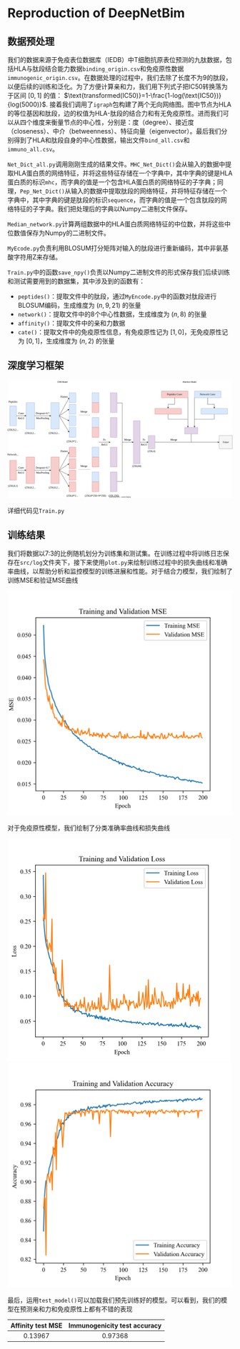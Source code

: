 # Reproduction of DeepNetBim

## 数据预处理

我们的数据来源于免疫表位数据库（IEDB）中T细胞抗原表位预测的九肽数据，包括HLA与肽段结合能力数据`binding_origin.csv`和免疫原性数据`immunogenic_origin.csv`。在数据处理的过程中，我们去除了长度不为9的肽段，以便后续的训练和泛化。为了方便计算亲和力，我们用下列式子把IC50转换落为于区间 $[0,1]$ 的值：
$\text{transformed(IC50)}=1-\frac{1-log(\text{IC50})}{log(5000)}$.
接着我们调用了`igraph`包构建了两个无向网络图。图中节点为HLA的等位基因和肽段，边的权值为HLA-肽段的结合力和有无免疫原性。进而我们可以从四个维度来衡量节点的中心性，分别是：度（degree）、接近度（closeness）、中介（betweenness）、特征向量（eigenvector）。最后我们分别得到了HLA和肽段自身的中心性数据，输出文件`bind_all.csv`和`immuno_all.csv`。

`Net_Dict_all.py`调用刚刚生成的结果文件。`MHC_Net_Dict()`会从输入的数据中提取HLA蛋白质的网络特征，并将这些特征存储在一个字典中，其中字典的键是HLA蛋白质的标识`mhc`，而字典的值是一个包含HLA蛋白质的网络特征的子字典；同理，`Pep_Net_Dict()`从输入的数据中提取肽段的网络特征，并将特征存储在一个字典中，其中字典的键是肽段的标识`sequence`，而字典的值是一个包含肽段的网络特征的子字典。我们把处理后的字典以Numpy二进制文件保存。

`Median_network.py`计算两组数据中的HLA蛋白质网络特征的中位数，并将这些中位数值保存为Numpy的二进制文件。

`MyEcode.py`负责利用BLOSUM打分矩阵对输入的肽段进行重新编码，其中非氨基酸字符用Z来存储。

`Train.py`中的函数`save_npy()`负责以Numpy二进制文件的形式保存我们后续训练和测试需要用到的数据集，其中涉及到的函数有：

- `peptides()`：提取文件中的肽段，通过`MyEncode.py`中的函数对肽段进行BLOSUM编码，生成维度为 $(n,9,21)$ 的张量
- `network()`：提取文件中的8个中心性数据，生成维度为 $(n,8)$ 的张量
- `affinity()`：提取文件中的亲和力数据
- `cate()`：提取文件中的免疫原性信息，有免疫原性记为 $[1,0]$，无免疫原性记为 $[0,1]$，生成维度为 $(n,2)$ 的张量

## 深度学习框架

![deepnetbim.drawio](deepnetbim.drawio.svg)

详细代码见`Train.py`

## 训练结果

我们将数据以7:3的比例随机划分为训练集和测试集。在训练过程中将训练日志保存在`src/log`文件夹下，接下来使用`plot.py`来绘制训练过程中的损失曲线和准确率曲线，以帮助分析和监控模型的训练进展和性能。对于结合力模型，我们绘制了训练MSE和验证MSE曲线

<img src="src/plot/bind_MSE_plot.png" alt="bind_MSE_plot" style="zoom:50%;" />

对于免疫原性模型，我们绘制了分类准确率曲线和损失曲线

<img src="src/plot/immuno_accuracy_plot.png" alt="immuno_accuracy_plot" style="zoom:50%;" />

<img src="src/plot/immuno_loss_plot.png" alt="immuno_loss_plot" style="zoom:50%;" />

最后，运用`test_model()`可以加载我们预先训练好的模型。可以看到，我们的模型在预测亲和力和免疫原性上都有不错的表现

| Affinity test MSE | Immunogenicity test accuracy |
| :---------------: | :--------------------------: |
|      0.13967      |           0.97368            |

